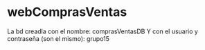 # webComprasVentas

La bd creadla con el nombre: comprasVentasDB
Y con el usuario y contraseña (son el mismo): grupo15
